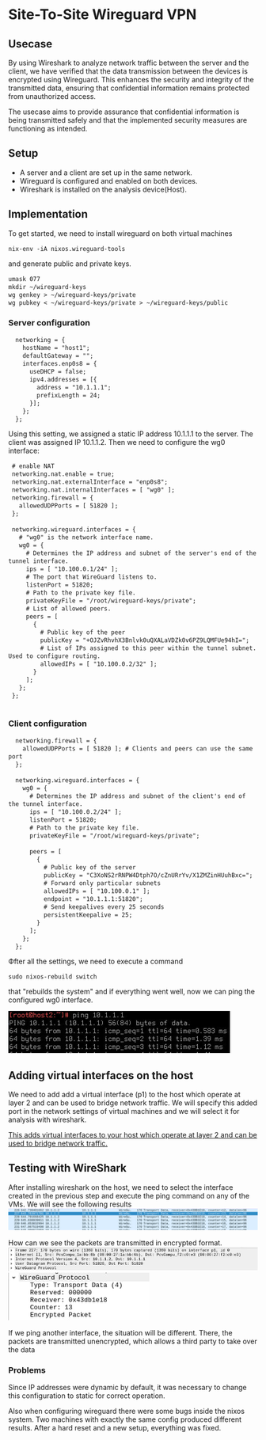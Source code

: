 # Site-To-Site Wireguard VPN

## Usecase

By using Wireshark to analyze network traffic between the server and the client, we have verified that the data transmission between the devices is encrypted using Wireguard. This enhances the security and integrity of the transmitted data, ensuring that confidential information remains protected from unauthorized access.

The usecase aims to provide assurance that confidential information is being transmitted safely and that the implemented security measures are functioning as intended.

## Setup

* A server and a client are set up in the same network.
* Wireguard is configured and enabled on both devices.
* Wireshark is installed on the analysis device(Host).

## Implementation

To get started, we need to install wireguard on both virtual machines 
```
nix-env -iA nixos.wireguard-tools
```
and generate public and private keys.
```
umask 077
mkdir ~/wireguard-keys
wg genkey > ~/wireguard-keys/private
wg pubkey < ~/wireguard-keys/private > ~/wireguard-keys/public
```

### Server configuration
```
  networking = {
    hostName = "host1";
    defaultGateway = "";
    interfaces.enp0s8 = {
      useDHCP = false;
      ipv4.addresses = [{
        address = "10.1.1.1";
        prefixLength = 24;
      }];
    };
  };
 ```
 Using this setting, we assigned a static IP address 10.1.1.1 to the server. The client was assigned IP 10.1.1.2. Then we need to configure the wg0 interface:
 ```
  # enable NAT
  networking.nat.enable = true;
  networking.nat.externalInterface = "enp0s8";
  networking.nat.internalInterfaces = [ "wg0" ];
  networking.firewall = {
    allowedUDPPorts = [ 51820 ];
  };

  networking.wireguard.interfaces = {
    # "wg0" is the network interface name.
    wg0 = {
      # Determines the IP address and subnet of the server's end of the tunnel interface.
      ips = [ "10.100.0.1/24" ];
      # The port that WireGuard listens to.
      listenPort = 51820;
      # Path to the private key file.
      privateKeyFile = "/root/wireguard-keys/private";
      # List of allowed peers.
      peers = [ 
        {
          # Public key of the peer 
          publicKey = "+OJZvRhvhX3Bnlvk0uQXALaVDZk0v6PZ9LQMFUe94hI=";
          # List of IPs assigned to this peer within the tunnel subnet. Used to configure routing.
          allowedIPs = [ "10.100.0.2/32" ];
        }
      ];
    };
  };
  
  ```
### Client configuration
```
  networking.firewall = {
    allowedUDPPorts = [ 51820 ]; # Clients and peers can use the same port
  };
  
  networking.wireguard.interfaces = {
    wg0 = {
      # Determines the IP address and subnet of the client's end of the tunnel interface.
      ips = [ "10.100.0.2/24" ];
      listenPort = 51820;
      # Path to the private key file.
      privateKeyFile = "/root/wireguard-keys/private";
      
      peers = [
        { 
          # Public key of the server
          publicKey = "C3XoNS2rRNPW4Dtph7O/cZnURrYv/X1ZMZinHUuhBxc=";
          # Forward only particular subnets
          allowedIPs = [ "10.100.0.1" ];
          endpoint = "10.1.1.1:51820";
          # Send keepalives every 25 seconds
          persistentKeepalive = 25;
        }
      ]; 
    };
  }; 
```  
Фfter all the settings, we need to execute a command 
```
sudo nixos-rebuild switch
```
that "rebuilds the system" and if everything went well, now we can ping the configured wg0 interface.

![Ping the wh0 interface](img/ping.jpg)

## Adding virtual interfaces on the host

We need to add add a virtual interface (p1) to the host which operate at layer 2 and can be used to bridge network traffic. We will specify this added port in the network settings of virtual machines and we will select it for analysis with wireshark.

[This adds virtual interfaces to your host which operate at layer 2 and can be used to bridge network traffic.](https://github.com/bluemelov1/KomplRechnernetze/tree/main/szenario1/bonding#adding-virtual-interfaces)

## Testing with WireShark

After installing wireshark on the host, we need to select the interface created in the previous step and execute the ping command on any of the VMs. We will see the following results
![Ping in wireguard](img/wireguard.jpg)


How can we see the packets are transmitted in encrypted format.
![Packet structure](img/packet.jpg)
![Encrypted format](img/enc.jpg)



If we ping another interface, the situation will be different. There, the packets are transmitted unencrypted, which allows a third party to take over the data

### Problems
Since IP addresses were dynamic by default, it was necessary to change this configuration to static for correct operation.

Also when configuring wireguard there were some bugs inside the nixos system. Two machines with exactly the same config produced different results. After a hard reset and a new setup, everything was fixed.
